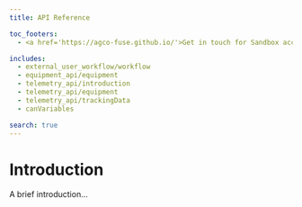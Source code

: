 ```yaml
---
title: API Reference

toc_footers:
  - <a href='https://agco-fuse.github.io/'>Get in touch for Sandbox access</a>

includes:
  - external_user_workflow/workflow
  - equipment_api/equipment
  - telemetry_api/introduction
  - telemetry_api/equipment
  - telemetry_api/trackingData
  - canVariables

search: true
---
```


# Introduction

A brief introduction...
